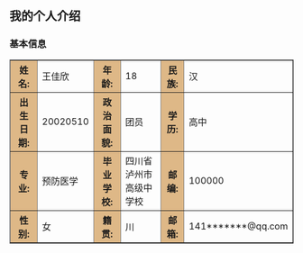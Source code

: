 ##  我的个人介绍

### 基本信息


  <table border="1" align="center" cellpadding="10" width="800">
<tr>
    <th bgcolor="BurlyWood">姓名:</th>
    <td> 王佳欣</td>
    <th bgcolor="BurlyWood">年龄:</th>
    <td>18</td>
    <th bgcolor="BurlyWood">民族:</th>
    <td>汉</td>
 
</tr>
 
<tr>
    <th bgcolor="BurlyWood">出生日期:</th>
    <td>20020510</td>
    <th bgcolor="BurlyWood">政治面貌:</th>
    <td>团员</td>
    <th bgcolor="BurlyWood">学历:</th>
    <td>高中</td>
</tr>
 
<tr>
    <th bgcolor="BurlyWood">专业:</th>
    <td>预防医学</td>
    <th bgcolor="BurlyWood">毕业学校:</th>
    <td>四川省泸州市高级中学校</td>
    <th bgcolor="BurlyWood">邮编:</th>
    <td>100000</td>
</tr>
 
<tr>
     <th bgcolor="BurlyWood">性别:</th>
     <td>女</td>
     <th bgcolor="BurlyWood">籍贯:</th>
     <td>川</td>
     <th bgcolor="BurlyWood">邮箱:</th>
     <td>141*******@qq.com </td>
</tr>
 

 

</body>


